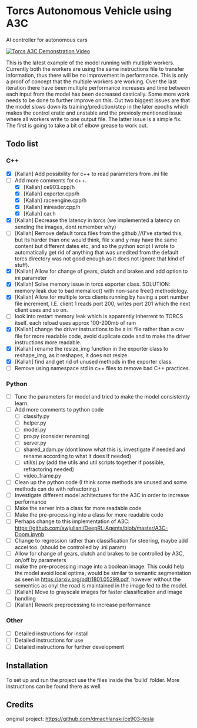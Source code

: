 # Torcs Autonomous Vehicle using A3C
AI controller for autonomous cars

[![Torcs A3C Demonstration Video](https://img.youtube.com/vi/ut-fejkq8A8/maxresdefault.jpg)](https://www.youtube.com/watch?v=ut-fejkq8A8 "Torcs A3C Demonstration Video")

This is the latest example of the model running with multiple workers. Currently both the workers are using the same instructions file to transfer information, thus there will be no improvement in performance. This is only a proof of concept that the multiple workers are working. Over the last iteration there have been multiple performance increases and time between each input from the model has been decreased dastically. Some more work needs to be done to further improve on this. Out two biggest issues are that the model slows down its training/prediction/step in the later epochs which makes the control eratic and unstable and the previosly mentioned issue where all workers write to one output file. The latter issue is a simple fix. The first is going to take a bit of elbow grease to work out. 


## Todo list
### C++
- [x] [Kallah] Add possibility for c++ to read parameters from .ini file 
- [ ] Add more comments for c++.
  - [x] [Kallah] ce903.cpp/h
  - [x] [Kallah] exporter.cpp/h
  - [x] [Kallah] raceengine.cpp/h
  - [x] [Kallah] inireader.cpp/h
  - [x] [Kallah] car.h
- [x] [Kallah] Decrease the latency in torcs (we implemented a latency on sending the images, dont remember why)
- [ ] [Kallah] Remove default torcs files from the github //(I've started this, but its harder than one would think, file x and y may have the same content but different dates etc, and so the python script I wrote to automatically get rid of anything that was unedited from the default torcs directory was not good enough as it does not ignore that kind of stuff).
- [x] [Kallah] Allow for change of gears, clutch and brakes and add option to ini parameter
- [x] [Kallah] Solve memory issue in torcs exporter class. SOLUTION: memory leak due to bad memalloc() with non-sane free() methodology. 
- [x] [Kallah] Allow for multiple torcs clients running by having a port number file increment, I.E. client 1 reads port 200, writes port 201 which the next client uses and so on. 
- [ ] look into restart memory leak which is apparently inherrent to TORCS itself. each reload uses approx 100-200mb of ram
- [x] [Kallah] change the driver instructions to be a ini file rather than a csv file for more readable code, avoid duplicate code and to make the driver instructions more readable. 
- [x] [Kallah] rename the resize_img function in the exporter class to reshape_img, as it reshapes, it does not resize. 
- [x] [Kallah] find and get rid of unused methods in the exporter class. 
- [ ] Remove using namespace std in c++ files to remove bad C++ practices. 

### Python
- [ ] Tune the parameters for model and tried to make the model consistently learn. 
- [ ] Add more comments to python code
  - [ ] classify.py
  - [ ] helper.py
  - [ ] model.py
  - [ ] pro.py (consider renaming)
  - [ ] server.py
  - [ ] shared_adam.py (dont know what this is, investigate if needed and rename according to what it does if needed)
  - [ ] util(s).py (add the utils and util scripts together if possible, refractoring needed)
  - [ ] video_frame.py
- [ ] Clean up the python code (I think some methods are unused and some methods can do with refractoring.)
- [ ] Investigate different model achitectures for the A3C in order to increase performance
- [ ] Make the server into a class for more readable code
- [ ] Make the pre-processing into a class for more readable code
- [ ] Perhaps change to this implementation of A3C: https://github.com/awjuliani/DeepRL-Agents/blob/master/A3C-Doom.ipynb
- [ ] Change to regression rather than classification for steering, maybe add accel too. (should be controlled by .ini param)
- [ ] Allow for change of gears, clutch and brakes to be controlled by A3C, on/off by parameters
- [ ] make the pre-processing image into a boolean image. This could help the model avoid local optima, would be similar to semantic segmentation as seen in https://arxiv.org/pdf/1801.05299.pdf, however without the sementics as onyl the road is maintained in the image fed to the model. 
- [ ] [Kallah] Move to grayscale images for faster classification and image handling
- [ ] [Kallah] Rework preprocessing to increase performance

### Other
- [ ] Detailed instructions for install
- [ ] Detailed instructions for use
- [ ] Detailed instructions for further development

## Installation
To set up and run the project use the files inside the 'build' folder. More instructions can be found there as well.

## Credits
original project: https://github.com/dmachlanski/ce903-tesla
